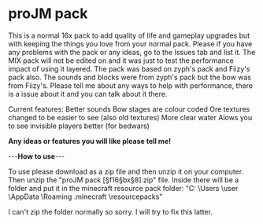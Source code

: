 # proJM pack
This is a normal 16x pack to add quality of life and gameplay upgrades but with keeping the things you love from your normal pack.
Please if you have any problems with the pack or any ideas, go to the Issues tab and list it.
The MIX pack will not be edited on and it was just to test the performance impact of using it layered. 
The pack was based on zyph's pack and Fiizy's pack also. The sounds and blocks were from zyph's pack but the bow was from Fiizy's.
Please tell me about any ways to help with performance, there is a issue about it and you can talk about it there.

Current features:
Better sounds
Bow stages are colour coded
Ore textures changed to be easier to see (also old textures)
More clear water
Alows you to see invisible players better (for bedwars)

**Any ideas or features you will like please tell me!**

---**How to use**---

To use please download as a zip file and then unzip it on your computer. Then unzip the "proJM pack [§f16§bx§8].zip" file. 
Inside there will be a folder and put it in the minecraft resource pack folder:
"C: \Users \user \AppData \Roaming \.minecraft \resourcepacks"

I can't zip the folder normally so sorry. I will try to fix this latter.
